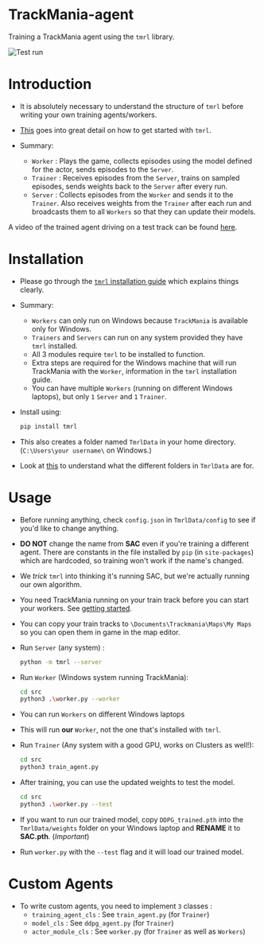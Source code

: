 # TrackMania-agent
Training a TrackMania agent using the `tmrl` library.

![Test run](test_run.gif)

# Introduction
* It is absolutely necessary to understand the structure of `tmrl` before writing your own training agents/workers.

* [This](https://github.com/trackmania-rl/tmrl/blob/master/readme/get_started.md) goes into great detail on how to get started with `tmrl`.

* Summary:
    * `Worker` : Plays the game, collects episodes using the model defined for the actor, sends episodes to the `Server`.
    * `Trainer` : Receives episodes from the `Server`, trains on sampled episodes, sends weights back to the `Server` after every run.
    * `Server` : Collects episodes from the `Worker` and sends it to the `Trainer`. Also receives weights from the `Trainer` after each run and broadcasts them to all `Workers` so that they can update their models.

A video of the trained agent driving on a test track can be found [here](https://wpi0-my.sharepoint.com/personal/kchin_wpi_edu/_layouts/15/onedrive.aspx?id=%2Fpersonal%2Fkchin%5Fwpi%5Fedu%2FDocuments%2FDS595%2DRL%20Project%204%2Ffinal%5Fdemo%2Eavi&parent=%2Fpersonal%2Fkchin%5Fwpi%5Fedu%2FDocuments%2FDS595%2DRL%20Project%204&ga=1).

# Installation

* Please go through the [`tmrl` installation guide](https://github.com/trackmania-rl/tmrl/blob/master/readme/Install.md) which explains things clearly.

* Summary:
    * `Workers` can only run on Windows because `TrackMania` is available only for Windows.
    * `Trainers` and `Servers` can run on any system provided they have `tmrl` installed.
    * All 3 modules require `tmrl` to be installed to function.
    * Extra steps are required for the Windows machine that will run TrackMania with the `Worker`, information in the `tmrl` installation guide.
    * You can have multiple `Workers` (running on different Windows laptops), but only `1` `Server` and `1` `Trainer`.

* Install using:
    ```sh
    pip install tmrl 
    ```

* This also creates a folder named `TmrlData` in your home directory. (`C:\Users\your username\` on Windows.)

* Look at [this](https://github.com/trackmania-rl/tmrl/blob/master/readme/Install.md#optional-configuremanage-tmrl) to understand what the different folders in `TmrlData` are for.

# Usage
* Before running anything, check `config.json` in `TmrlData/config` to see if you'd like to change anything.

* **DO NOT** change the name from **SAC** even if you're training a different agent. There are constants in the file installed by `pip` (in `site-packages`) which are hardcoded, so training won't work if the name's changed. 

* We *trick* `tmrl` into thinking it's running SAC, but we're actually running our own algorithm.

* You need TrackMania running on your train track before you can start your workers. See [getting started](https://github.com/trackmania-rl/tmrl/blob/master/readme/get_started.md).

* You can copy your train tracks to `\Documents\Trackmania\Maps\My Maps` so you can open them in game in the map editor.


* Run `Server` (any system) :
    ```sh
    python -m tmrl --server
    ```

* Run `Worker` (Windows system running TrackMania):
    ```sh
    cd src
    python3 .\worker.py --worker
    ```

* You can run `Workers` on different Windows laptops

* This will run **our** `Worker`, not the one that's installed with `tmrl`.

* Run `Trainer` (Any system with a good GPU, works on Clusters as well!):
    ```sh
    cd src
    python3 train_agent.py
    ```

* After training, you can use the updated weights to test the model.
    ```sh
    cd src
    python3 .\worker.py --test
    ```

* If you want to run our trained model, copy `DDPG_trained.pth` into the `TmrlData/weights` folder on your Windows laptop and **RENAME** it to **SAC.pth**. (_Important_)

* Run `worker.py` with the `--test` flag and it will load our trained model.

# Custom Agents
* To write custom agents, you need to implement `3` classes :
    * `training_agent_cls` : See `train_agent.py`  (for `Trainer`)
    * `model_cls` : See `ddpg_agent.py`  (for `Trainer`)
    * `actor_module_cls` : See `worker.py`  (for `Trainer` as well as `Workers`)
